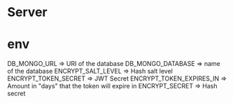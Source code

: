 # Server

# env
DB_MONGO_URL => URI of the database
DB_MONGO_DATABASE => name of the database
ENCRYPT_SALT_LEVEL => Hash salt level
ENCRYPT_TOKEN_SECRET => JWT Secret
ENCRYPT_TOKEN_EXPIRES_IN => Amount in "days" that the token will expire in
ENCRYPT_SECRET => Hash secret
